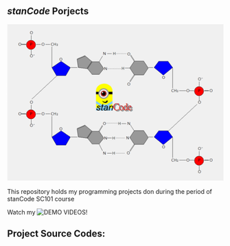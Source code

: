 ## *stanCode* Porjects
![stanCode](https://github.com/chenyc0901/myStandcodeProject/blob/main/boucing_ball/my_drawing%E4%BD%9C%E5%93%81%E5%8F%8A%E5%89%B5%E4%BD%9C%E7%90%86%E5%BF%B5/%E9%99%B3%E8%82%B2%E8%BE%B0.png?raw=true)

This repository holds my programming projects don during the period of stanCode SC101 course

Watch my ![DEMO VIDEOS!](https://drive.google.com/file/d/1e0twMyAyW-lpLHK95ukFD_VJugXZV2HW/view?usp=sharing)


## Project Source Codes:

